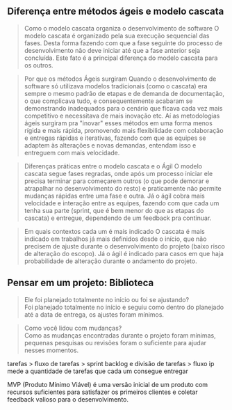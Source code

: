 ## Diferença entre métodos ágeis e modelo cascata
> Como o modelo cascata organiza o desenvolvimento de software
O modelo cascata é organizado pela sua execução sequencial das fases. Desta forma fazendo com que a fase seguinte do processo de desenvolvimento não deve iniciar até que a fase anterior seja concluída. Este fato é a principal diferença do modelo cascata para os outros.


> Por que os métodos Ágeis surgiram
Quando o desenvolvimento de software só utilizava modelos tradicionais (como o cascata) era sempre o mesmo padrão de etapas e de demanda de documentação, o que complicava tudo, e consequentemente acabaram se demonstrando inadequados para o cenário que ficava cada vez mais competitivo e necessitava de mais inovação etc. Aí as metodologias ágeis surgiram pra "inovar" esses métodos em uma forma menos rígida e mais rápida, promovendo mais flexibilidade com colaboração e entregas rápidas e iterativas, fazendo com que as equipes se adaptem às alterações e novas demandas, entendam isso e entreguem com mais velocidade.


> Diferenças práticas entre o modelo cascata e o Ágil
O modelo cascata segue fases regradas, onde após um processo iniciar ele precisa terminar para começarem outros (o que pode demorar e atrapalhar no desenvolvimento do resto) e praticamente não permite mudanças rápidas entre uma fase e outra. Já o ágil cobra mais velocidade e interação entre as equipes, fazendo com que cada um tenha sua parte (sprint, que é bem menor do que as etapas do cascata) e entregue, dependendo de um feedback pra continuar.


> Em quais contextos cada um é mais indicado
O cascata é mais indicado em trabalhos já mais definidos desde o início, que não precisem de ajuste durante o desenvolvimento do projeto (baixo risco de alteração do escopo). Já o ágil é indicado para casos em que haja probabilidade de alteração durante o andamento do projeto.


## Pensar em um projeto: Biblioteca  
> Ele foi planejado totalmente no início ou foi se ajustando?  
Foi planejado totalmente no início e seguiu como dentro do planejado até a data de entrega, os ajustes foram mínimos.  
 

> Como você lidou com mudanças?  
Como as mudanças encontradas durante o projeto foram mínimas, pequenas pesquisas ou revisões foram o suficiente para ajudar nesses momentos.

tarefas > fluxo de tarefas > sprint backlog e divisão de tarefas > fluxo ip mede a quantidade de tarefas que cada um consegue entregar 

 MVP (Produto Mínimo Viável) é uma versão inicial de um produto com recursos suficientes para satisfazer os primeiros clientes e coletar feedback valioso para o desenvolvimento. 